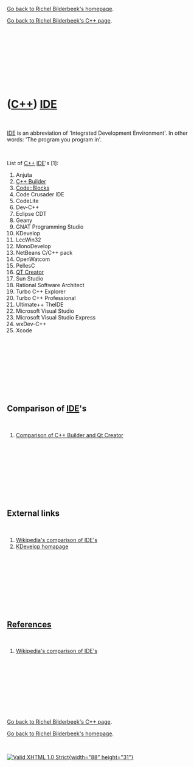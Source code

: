 [Go back to Richel Bilderbeek's homepage](index.htm).

[Go back to Richel Bilderbeek's C++ page](Cpp.htm).

 

 

 

 

 

([C++](Cpp.htm)) [IDE](CppIde.htm)
==================================

 

[IDE](CppIde.htm) is an abbreviation of 'Integrated Development
Environment'. In other words: 'The program you program in'.

 

List of [C++](Cpp.htm) [IDE](CppIde.htm)'s \[1\]:

1.  Anjuta
2.  [C++ Builder](CppBuilder.htm)
3.  [Code::Blocks](CppCodeBlocks.htm)
4.  Code Crusader IDE
5.  CodeLite
6.  Dev-C++
7.  Eclipse CDT
8.  Geany
9.  GNAT Programming Studio
10. KDevelop
11. LccWin32
12. MonoDevelop
13. NetBeans C/C++ pack
14. OpenWatcom
15. PellesC
16. [QT Creator](CppQtCreator.htm)
17. Sun Studio
18. Rational Software Architect
19. Turbo C++ Explorer
20. Turbo C++ Professional
21. Ultimate++ TheIDE
22. Microsoft Visual Studio
23. Microsoft Visual Studio Express
24. wxDev-C++
25. Xcode

 

 

 

 

 

Comparison of [IDE](CppIde.htm)'s
---------------------------------

 

1.  [Comparison of C++ Builder and Qt
    Creator](CppCompareCppBuilderAndQtCreator.htm)

 

 

 

 

 

External links
--------------

 

1.  [Wikipedia's comparison of
    IDE's](http://en.wikipedia.org/wiki/Comparison_of_integrated_development_environments#C.2FC.2B.2B)
2.  [KDevelop homapage](http://www.kdevelop.org)

 

 

 

 

 

[References](CppReferences.htm)
-------------------------------

 

1.  [Wikipedia's comparison of
    IDE's](http://en.wikipedia.org/wiki/Comparison_of_integrated_development_environments#C.2FC.2B.2B)

 

 

 

 

 

[Go back to Richel Bilderbeek's C++ page](Cpp.htm).

[Go back to Richel Bilderbeek's homepage](index.htm).

 

[![Valid XHTML 1.0 Strict](valid-xhtml10.png){width="88"
height="31"}](http://validator.w3.org/check?uri=referer)
